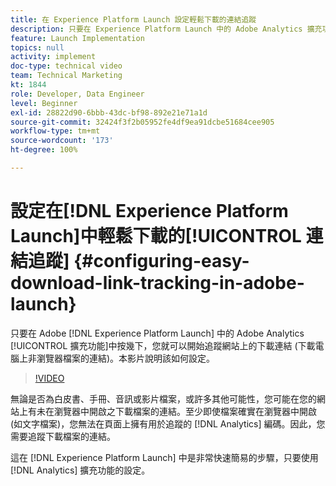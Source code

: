 ```yaml
---
title: 在 Experience Platform Launch 設定輕鬆下載的連結追蹤
description: 只要在 Experience Platform Launch 中的 Adobe Analytics 擴充功能中按幾下，您就可以開始追蹤網站上的下載連結 (下載電腦上非瀏覽器檔案的連結)。本影片說明該如何設定。
feature: Launch Implementation
topics: null
activity: implement
doc-type: technical video
team: Technical Marketing
kt: 1844
role: Developer, Data Engineer
level: Beginner
exl-id: 28822d90-6bbb-43dc-bf98-892e21e71a1d
source-git-commit: 32424f3f2b05952fe4df9ea91dcbe51684cee905
workflow-type: tm+mt
source-wordcount: '173'
ht-degree: 100%

---
```


# 設定在[!DNL Experience Platform Launch]中輕鬆下載的[!UICONTROL 連結追蹤] {#configuring-easy-download-link-tracking-in-adobe-launch}

只要在 Adobe [!DNL Experience Platform Launch] 中的 Adobe Analytics [!UICONTROL 擴充功能]中按幾下，您就可以開始追蹤網站上的下載連結 (下載電腦上非瀏覽器檔案的連結)。本影片說明該如何設定。

>[!VIDEO](https://video.tv.adobe.com/v/25762/?quality=12)

無論是否為白皮書、手冊、音訊或影片檔案，或許多其他可能性，您可能在您的網站上有未在瀏覽器中開啟之下載檔案的連結。至少即使檔案確實在瀏覽器中開啟 (如文字檔案)，您無法在頁面上擁有用於追蹤的 [!DNL Analytics] 編碼。因此，您需要追蹤下載檔案的連結。

這在 [!DNL Experience Platform Launch] 中是非常快速簡易的步驟，只要使用 [!DNL Analytics] 擴充功能的設定。
